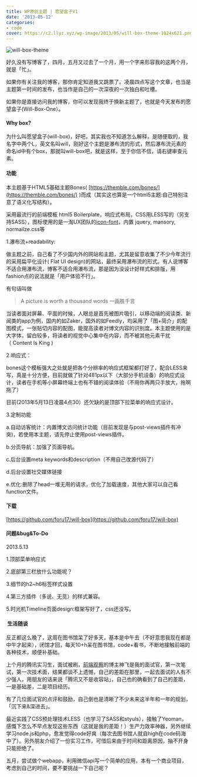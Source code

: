 ```yaml
---
title: WP原创主题 | 愿望盒子V1
date: '2013-05-12'
categories:
- code
cover: https://c2.llyz.xyz/wp-image/2013/05/will-box-theme-1024x621.png
---
```


![will-box-theme](https://c2.llyz.xyz/wp-image/2013/05/will-box-theme-1024x621.png)

好久没有写博客了，四月，五月又过去了一个月，用一个字来形容我的这两个月，就是「忙」。

如果你有关注我的博客，那你肯定知道我又跳票了。凌晨四点写这个文章，也当是主题第一时间的发布，也当作是自己的一次深夜的一次独白和吐槽。

如果你是直接访问我的博客，你可以发现我终于换新主题了，也就是今天发布的愿望盒子(Will-Box-One）。

#### Why box?

为什么叫愿望盒子(will-box)，好吧，其实我也不知道怎么解释，是随便取的，我名字中两个L，英文名叫will，刚好这个主题是瀑布流的形式，然后瀑布流元素的命名id中有个box，那就叫will-box吧，就是这样，至于你信不信，请右键审查元素。

#### 功能

本主题基于HTML5基础主题Bones( [https://themble.com/bones/](https://themble.com/bones/) )而成（其实这也算是一个html5主题:自己特别注意了语义化写结构）。

采用最流行的前端模板 html5 Boilerplate，响应式布局，CSS用LESS写的（另支持SASS），图标使用的是一淘UX团队的[icon-font](https://ux.etao.com/fonts)，内置 jquery, mansory, normailze.css等

1.瀑布流+readability:

做主题之前，自己看了不少国内外的网站和主题，尤其是留意收集了不少今年流行的采用扁平化设计( Flat UI design)的网站，最终采用瀑布流的形式。有人说博客不适合用瀑布流，博客不适合用瀑布流，那是因为没设计好样式和排版，用fashion点的说法就是「用户体验不行」。

有句话叫做

> A picture is worth a thousand words 一画胜千言

当读者面对屏幕、平面的时候，人眼总是首先被图片吸引，以移动端的阅读类、新闻类的app为例，国内的如Zaker，国外的如Feedly，均采用了「图+简介」的配图模式，一张贴切内容的配图，能提高读者对博文内容的识别度。本主题使用的是大字体，留白较多，将读者的视觉中心集中在内容，而不被其他元素干扰（ Content Is King )

2.响应式：

bones这个模板强大之处就是把各个分辨率的响应式框架都打好了，配合LESS来写，真是十分方便，目前就做了针对481px以下（大部分手机设备）的响应式设计，读者在手机等小屏幕终端上也有不错的阅读体验（不用你再两只手放大，拖啊拖了）

目前(2013年5月13日凌晨4点30）还欠缺的是顶部下拉菜单的响应式设计。

3.定制功能

a.自动访客统计：内置博文访问统计功能（目前发现是与post-views插件有冲突)，若使用本主题，请先停止使用post-views插件。

b.分页导航：加强了页面导航。

c.后台设置meta keywords和description（不用自己改源代码了）

d.后台设置社交媒体链接

e.优化:删除了head一堆无用的请求，优化了加载速度，其他大家可以自己看function文件。

#### 下载

[https://github.com/foru17/will-box](https://github.com/foru17/will-box)

#### 问题&bug&To-Do

2013.5.13

1.顶部菜单响应式

2.底部第三栏放什么功能呢？

3.细节的h2~h6标签样式设置

4.第三方插件（多说、无觅）的样式兼容。

5.时光机Timeline页面design:框架写好了，css还没写。

####  生活随谈

反正都这么晚了，这周在图书馆呆了好多天，基本是中午去（不好意思我现在都是中午才起来），闭馆才回，每天10+h呆在图书馆，code+看书，不断地接触前端的各种技术，顺便补基础。

上个月的腾讯实习生，面试被刷，[前端观察](https://www.qianduan.net/)的博主神飞是我的面试官，第一次笔试，第一次技术面，结果都谈不上遗憾，自己的差距在那里，一起去面试的人有不少强人，用朋友的话来说「腾讯又不是收容站」，自己也的确看到了自己的差距，一是基础差，二是项目经历。

有了几位面试官的点评和鼓励，自己倒也是清晰了不少未来这半年和一年的规划，「沉下来&深进去」。

最近实践了CSS预处理技术LESS（也学习了SASS和styuls），接触了Yeoman，感慨下怎么不早点发现这些东西（这就是我的差距！）生产力效率神器，另外继续学习node.js和php，愈发觉得code好爽（每次去图书馆人就自high在code码海中了）。另外朋友介绍了一份实习工作，可惜后来由于时间和距离原因，抽不开身只能拒绝了。

五月，尝试做个webapp，利用微信api写一个简单的应用，本有一个商业项目，考虑到自己的时间，要不要挑战一下自己呢？
